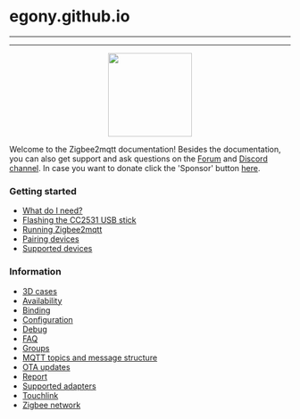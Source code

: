 # egony.github.io

---
---
<div align="center">
    <a href="https://github.com/koenkk/zigbee2mqtt">
        <img width="150" height="150" src="images/logo.png">
    </a>
</div>

Welcome to the Zigbee2mqtt documentation! Besides the documentation, you can also get support and ask questions on the [Forum](http://zigbee2mqtt.discourse.group/) and [Discord channel](https://discord.gg/NyseBeK). In case you want to donate click the 'Sponsor' button [here](https://github.com/Koenkk/zigbee2mqtt).

### Getting started
* [What do I need?](getting_started/what_do_i_need.md)
* [Flashing the CC2531 USB stick](getting_started/flashing_the_cc2531.md)
* [Running Zigbee2mqtt](getting_started/running_zigbee2mqtt.md)
* [Pairing devices](getting_started/pairing_devices.md)
* [Supported devices](information/supported_devices.md)

### Information
* [3D cases](information/3d_cases.md)
* [Availability](information/availability.md)
* [Binding](information/binding.md)
* [Configuration](information/configuration.md)
* [Debug](information/debug.md)
* [FAQ](information/FAQ.md)
* [Groups](information/groups.md)
* [MQTT topics and message structure](information/mqtt_topics_and_message_structure.md)
* [OTA updates](information/ota_updates.md)
* [Report](information/report.md)
* [Supported adapters](information/supported_adapters.md)
* [Touchlink](information/touchlink.md)
* [Zigbee network](information/zigbee_network.md)
